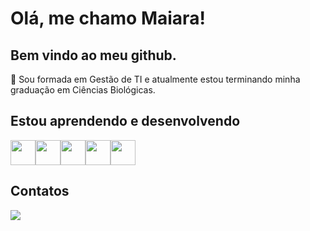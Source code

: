 # Olá, me chamo Maiara!
## Bem vindo ao meu github.

:book: Sou formada em Gestão de TI e atualmente estou terminando minha graduação em Ciências Biológicas.

## Estou aprendendo e desenvolvendo
<img loading="lazy" src="https://cdn.jsdelivr.net/gh/devicons/devicon/icons/java/java-original.svg" width="40" height="40"/><img loading="lazy" src="https://cdn.jsdelivr.net/gh/devicons/devicon@latest/icons/python/python-original.svg" width="40" height="40"/><img loading="lazy" src="https://cdn.jsdelivr.net/gh/devicons/devicon@latest/icons/flutter/flutter-original.svg" width="40" height="40"/><img loading="lazy" src="https://cdn.jsdelivr.net/gh/devicons/devicon@latest/icons/spring/spring-original.svg" width="40" height="40"/><img loading="lazy" img src="https://cdn.jsdelivr.net/gh/devicons/devicon@latest/icons/git/git-original.svg" width="40" height="40"/>


## Contatos
<div>

<a href="https://www.linkedin.com/in/maiaracalmeida/" target="_blank"><img loading="lazy" src="https://img.shields.io/badge/-LinkedIn-%230077B5?style=for-the-badge&logo=linkedin&logoColor=white" target="_blank"></a>   
</div>
